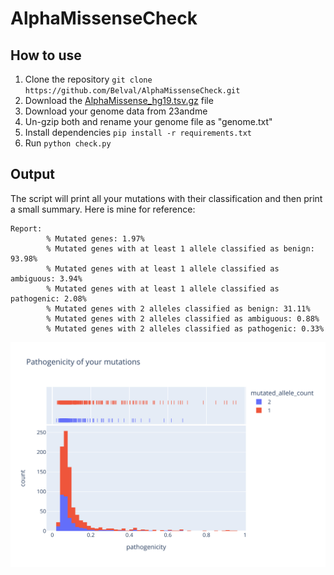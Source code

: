# AlphaMissenseCheck

## How to use

1. Clone the repository `git clone https://github.com/Belval/AlphaMissenseCheck.git`
2. Download the [AlphaMissense_hg19.tsv.gz](https://console.cloud.google.com/storage/browser/_details/dm_alphamissense/AlphaMissense_hg19.tsv.gz;tab=live_object) file
3. Download your genome data from 23andme
4. Un-gzip both and rename your genome file as "genome.txt"
5. Install dependencies `pip install -r requirements.txt`
6. Run `python check.py`

## Output

The script will print all your mutations with their classification and then print a small summary. Here is mine for reference:

```
Report:
        % Mutated genes: 1.97%
        % Mutated genes with at least 1 allele classified as benign: 93.98%
        % Mutated genes with at least 1 allele classified as ambiguous: 3.94%
        % Mutated genes with at least 1 allele classified as pathogenic: 2.08%
        % Mutated genes with 2 alleles classified as benign: 31.11%
        % Mutated genes with 2 alleles classified as ambiguous: 0.88%
        % Mutated genes with 2 alleles classified as pathogenic: 0.33%
```

![distribution](mutation_distribution.svg)
